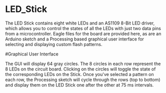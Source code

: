 LED_Stick
=========

The LED Stick contains eight white LEDs and an AS1109 8-Bit LED driver, which allows you to control the states of all the LEDs with just two data pins from a microcontroller.  Eagle files for the board are provided here, as are an Arduino sketch and a Processing based graphical user interface for selecting and displaying custom flash patterns.   

#Graphical User Interface

The GUI will display 64 gray circles.  The 8 circles in each row represent the 8 LEDs on the circuit board.  Clicking on the circles will toggle the state of the corresponding LEDs on the Stick.  Once you've selected a pattern on each row, the Processing sketch will cycle through the rows (top to bottom) and display them on the LED Stick one after the other at 75 ms intervals.
